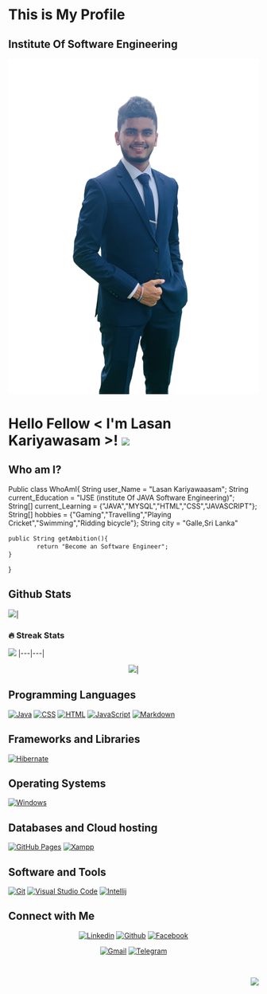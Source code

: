 # This is My Profile
## Institute Of Software Engineering
![This is my Profile Picture](assets/images/File_102.png)



<h1> Hello Fellow < I'm Lasan Kariyawasam >! <img src = "https://raw.githubusercontent.com/MartinHeinz/MartinHeinz/master/wave.gif" width = 30px> </h1>

## Who am I?

Public class WhoAmI{
    String user_Name            =  "Lasan Kariyawaasam";
    String current_Education    =  "IJSE (institute Of JAVA Software Engineering)";
    String[] current_Learning   =  {"JAVA","MYSQL","HTML","CSS","JAVASCRIPT"};
    String[] hobbies            =  {"Gaming","Travelling","Playing Cricket","Swimming","Ridding bicycle"};
    String city                 =   "Galle,Sri Lanka"

    public String getAmbition(){
            return "Become an Software Engineer";
    }
}


## Github Stats
<img src="https://github-readme-stats.vercel.app/api?username=lazwizever&&show_icons=true&count_private=true&theme=github_dark">|

### 🔥 Streak Stats
<img src="https://github-readme-streak-stats.herokuapp.com/?user=lazwizever&theme=blueberry_duo"/>
|---|---|
<p align="center">
<img src="https://github-readme-stats.vercel.app/api/top-langs/?username=lazwizever&layout=compact&theme=github_dark"/>|


## Programming Languages
<p>
    <a href="#"><img alt="Java" src="https://img.shields.io/badge/Java-EC2025.svg?logo=java&logoColor=white"></a>
    <a href="#"><img alt="CSS" src="https://img.shields.io/badge/CSS%20-%231572B6.svg?logo=css3&logoColor=white"></a>
    <a href="#"><img alt="HTML" src="https://img.shields.io/badge/HTML%20-%23E34F26.svg?logo=html5&logoColor=white"></a>
    <a href="#"><img alt="JavaScript" src="https://img.shields.io/badge/JavaScript%20-%23F7DF1E.svg?logo=javascript&logoColor=black"></a>
    <a href="#"><img alt="Markdown" src="https://img.shields.io/badge/Markdown-%23000000.svg?logo=markdown&logoColor=white"></a>
</p>

## Frameworks and Libraries

<p>
   <a href="#"><img alt="Hibernate" src="https://img.shields.io/badge/Hibernate-B2A573?logo=hibernate&logoColor=B2A573&color=black&labelColor=black"></a>
</p>

## Operating Systems

<p>
	<a href="#"><img alt="Windows" src="https://img.shields.io/badge/Windows-0078D6?logo=windows&logoColor=white"></a>
</p>

## Databases and Cloud hosting

<p>
    <a href="#"><img alt="GitHub Pages" src="https://img.shields.io/badge/GitHub%20Pages-%23327FC7.svg?logo=github&logoColor=white"></a>
    <a href="#"><img alt="Xampp" src="https://img.shields.io/badge/Xampp%20-%23430098.svg?logo=xampp&logoColor=white"></a>
</p> 

## Software and Tools

<p>
    <a href="#"><img alt="Git" src="https://img.shields.io/badge/Git%20-%23F05033.svg?logo=git&logoColor=white"></a>
    <a href="#"><img alt="Visual Studio Code" src="https://img.shields.io/badge/Visual%20Studio%20Code-0078d7.svg?logo=visual-studio-code&logoColor=white"></a>
	<a href="#"><img alt="Intellij" src="https://img.shields.io/badge/IntelliJ_IDEA-1D7CE5.svg?logo=intellij-idea&logoColor=black"></a>
</p>

## Connect with Me

<p align="center">
  <a href="https://www.linkedin.com/in/lasan-kariyawasam-5a62b0226/"><img alt="Linkedin" title="Lasan Kariyawasam Linkedin" src="https://img.shields.io/badge/LinkedIn-0077B5?style=for-the-badge&logo=linkedin&logoColor=white"></a>
  <a href="https://github.com/lazwizever"><img alt="Github" title="Lasan Kariyawasam Github" src="https://img.shields.io/badge/GitHub-100000?style=for-the-badge&logo=github&logoColor=white"></a>
  <a href="https://www.facebook.com/"><img alt="Facebook" title="Lasan Kariyawasam Facebook" src="https://img.shields.io/badge/Facebook-1877F2?style=for-the-badge&logo=facebook&logoColor=white"></a>

</p>
<p align="center">
  <a href="mailto:lasankariyawasam123@gmail.com"><img alt="Gmail" title="Lasan Kariyawasam Gmail" src="https://img.shields.io/badge/Gmail-D14836?style=for-the-badge&logo=gmail&logoColor=white"></a>
  <a href="https://web.telegram.org/k/"><img alt="Telegram" title="Lasan Kariyawasam Telegram" src="https://img.shields.io/badge/Telegram-2CA5E0?style=for-the-badge&logo=telegram&logoColor=white"></a> 

</p>

&nbsp;


<a href="https://github.com/lazwizever/Hibernate-Sipsewana-Project">
    <img align="right" src="https://github-readme-stats.vercel.app/api/pin/?username=RaminduA&repo=Vocational_Training_System-Hibernate&theme=github_dark" />
</a>

